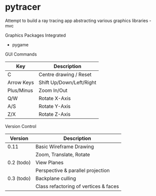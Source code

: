 # pytracer
Attempt to build a ray tracing app abstracting various graphics libraries - mvc

Graphics Packages Integrated
- pygame

GUI Commands

|Key           |Description                                    |
|--------------|-----------------------------------------------|
|C             |Centre drawing / Reset                         |
|Arrow Keys    |Shift Up/Down/Left/Right                       |
|Plus/Minus    |Zoom In/Out                                    |
|Q/W           |Rotate X-Axis                                  |
|A/S           |Rotate Y-Axis                                  |
|Z/X           |Rotate Z-Axis                                  |

Version Control

|Version       |Description                                    |
|--------------|-----------------------------------------------|
|0.11          |Basic Wireframe Drawing                        |
|              |Zoom, Translate, Rotate                        |
|0.2 (todo)    |View Planes                                    |
|              |Perspective & parallel projection              |
|0.3 (todo)    |Backplane culling                              |
|              |Class refactoring of vertices & faces          |